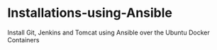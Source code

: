 # Installations-using-Ansible
Install Git, Jenkins and Tomcat using Ansible over the Ubuntu Docker Containers
